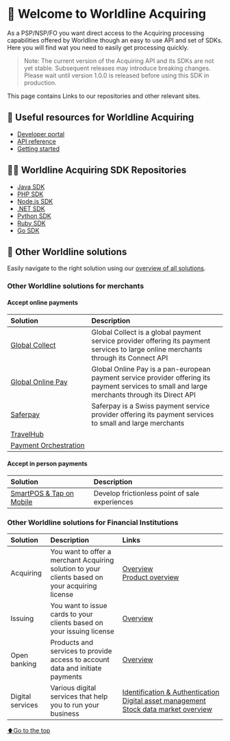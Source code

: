 # 👋 Welcome to Worldline Acquiring
As a PSP/NSP/FO you want direct access to the Acquiring processing capabilities offered by Worldline though an easy to use API and set of SDKs. Here you will find wat you need to easily get processing quickly.

> Note: The current version of the Acquiring API and its SDKs are not yet stable. Subsequent releases may introduce breaking changes. Please wait until version 1.0.0 is released before using this SDK in production.

This page contains Links to our repositories and other relevant sites.

## 📜 Useful resources for Worldline Acquiring

- [Developer portal](https://docs.acquiring.worldline-solutions.com/)
- [API reference](https://docs.acquiring.worldline-solutions.com/api-reference/)
- [Getting started](https://docs.acquiring.worldline-solutions.com/getting-started/)

## 👩‍💻 Worldline Acquiring SDK Repositories

- [Java SDK](https://github.com/Worldline-Acquiring/acquiring-sdk-java)
- [PHP SDK](https://github.com/Worldline-Acquiring/acquiring-sdk-php)
- [Node.js SDK](https://github.com/Worldline-Acquiring/acquiring-sdk-nodejs)
- [.NET SDK](https://github.com/Worldline-Acquiring/acquiring-sdk-dotnet)
- [Python SDK](https://github.com/Worldline-Acquiring/acquiring-sdk-python)
- [Ruby SDK](https://github.com/Worldline-Acquiring/acquiring-sdk-ruby)
- [Go SDK](https://github.com/Worldline-Acquiring/acquiring-sdk-go)


## 🌌 Other Worldline solutions 

Easily navigate to the right solution using our [overview of all solutions](https://developer.worldline.com).

### Other Worldline solutions for merchants
#### Accept online payments
| Solution | Description |
|:--- |:--- | 
| [Global Collect](https://docs.connect.worldline-solutions.com/) | Global Collect is a global payment service provider offering its payment services to large online merchants through its Connect API | 
| [Global Online Pay](https://docs.direct.worldline-solutions.com/en/index) | Global Online Pay is a pan-european payment service provider offering its payment services to small and large merchants through its Direct API | 
| [Saferpay](https://worldline.com/de-ch/home/top-navigation/developers/e-commerce-developer/developer.html) | Saferpay is a Swiss payment service provider offering its payment services to small and large merchants | 
| [TravelHub](https://docs.travel.worldline-solutions.com/) | | 
| [Payment&nbsp;Orchestration](https://docu-portal-test.paymentiq.io/) | | 

#### Accept in person payments
| Solution | Description |
|:--- |:--- | 
| [SmartPOS & Tap on Mobile](https://docs.smartpos.worldline-solutions.com/) | Develop frictionless point of sale experiences |

### Other Worldline solutions for Financial Institutions
| Solution | Description | Links |
|:--- |:--- |:--- |
| Acquiring | You want to offer a merchant Acquiring solution to your clients based on your acquiring license | [Overview](https://financial-services.developer.worldline.com/acquiring-overview) <br />[Product overview](https://financial-services.developer.worldline.com/acquiring/documentation?page=/acquiring) |
| Issuing | You want to issue cards to your clients based on your issuing license | [Overview](https://financial-services.developer.worldline.com/issuing-overview) |
| Open banking | Products and services to provide access to account data and initiate payments | [Overview](https://financial-services.developer.worldline.com/open-banking/documentation?page=/node/240) |
| Digital services | Various digital services that help you to run your business | [Identification&nbsp;&&nbsp;Authentication](https://financial-services.developer.worldline.com/ita-overview) <br />  [Digital asset management](https://financial-services.developer.worldline.com/dam-overview)<br />[Stock data market overview](https://financial-services.developer.worldline.com/smd-overview) |

[⬆Go to the top](#top)
